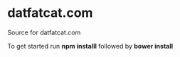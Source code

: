 datfatcat.com
=============

Source for datfatcat.com

To get started run **npm installl** followed by **bower install**
